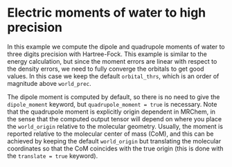 # Electric moments of water to high precision

In this example we compute the dipole and quadrupole moments of water
to three digits precision with Hartree-Fock. This example is similar
to the energy calculation, but since the moment errors are linear with
respect to the density errors, we need to fully converge the orbitals
to get good values. In this case we keep the default `orbital_thrs`,
which is an order of magnitude above `world_prec`.

The dipole moment is computed by default, so there is no need to give
the `dipole_moment` keyword, but `quadrupole_moment = true` is necessary.
Note that the quadrupole moment is explicitly origin dependent in MRChem,
in the sense that the computed output tensor will depend on where you
place the `world_origin` relative to the molecular geometry. Usually,
the moment is reported relative to the molecular center of mass (CoM),
and this can be achieved by keeping the default `world_origin` but
translating the molecular coordinates so that the CoM coincides with
the true origin (this is done with the `translate = true` keyword).
